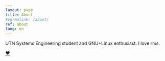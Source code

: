 ```yaml
---
layout: page
title: About
#permalink: /about/
ref: about
lang: en
---
```

UTN Systems Engineering student and GNU+Linux enthusiast. I love rms.


[❤](https://sushigirl.us "Best chan you'll ever visit")
